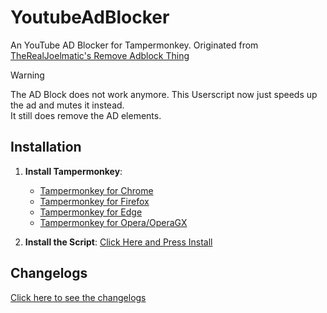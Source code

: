 # YoutubeAdBlocker
An YouTube AD Blocker for Tampermonkey. Originated from [TheRealJoelmatic's Remove Adblock Thing](https://github.com/TheRealJoelmatic/RemoveAdblockThing)

> [!WARNING]
> The AD Block does not work anymore. This Userscript now just speeds up the ad and mutes it instead. <br />
> It still does remove the AD elements.

## Installation

1. **Install Tampermonkey**:
   - [Tampermonkey for Chrome](https://chrome.google.com/webstore/detail/tampermonkey/dhdgffkkebhmkfjojejmpbldmpobfkfo)
   - [Tampermonkey for Firefox](https://addons.mozilla.org/en-US/firefox/addon/tampermonkey/)
   - [Tampermonkey for Edge](https://microsoftedge.microsoft.com/addons/detail/tampermonkey/iikmkjmpaadaobahmlepeloendndfphd)
   - [Tampermonkey for Opera/OperaGX](https://addons.opera.com/en-gb/extensions/details/tampermonkey-beta/)

2. **Install the Script**:
   [Click Here and Press Install](YTADBlocker.user.js?raw=True)

## Changelogs
[Click here to see the changelogs](https://github.com/mstudio45/YoutubeAdBlocker/blob/main/CHANGELOGS.md)
